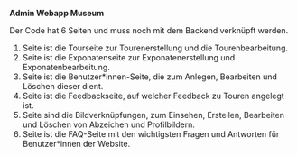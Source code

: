 **Admin Webapp Museum**


Der Code hat 6 Seiten und muss noch mit dem Backend verknüpft werden.

1. Seite ist die Tourseite zur Tourenerstellung und die Tourenbearbeitung.
2. Seite ist die Exponatenseite zur  Exponatenerstellung und Exponatenbearbeitung.
3. Seite ist die Benutzer*innen-Seite, die zum Anlegen, Bearbeiten und Löschen dieser dient.
4. Seite ist die Feedbackseite, auf welcher Feedback zu Touren angelegt ist.
5. Seite sind die Bildverknüpfungen, zum Einsehen, Erstellen, Bearbeiten und Löschen von Abzeichen und Profilbildern.
6. Seite ist die FAQ-Seite mit den wichtigsten Fragen und Antworten für Benutzer*innen der Website.  
